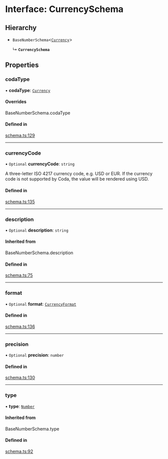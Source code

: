 # Interface: CurrencySchema

## Hierarchy

- `BaseNumberSchema`<[`Currency`](../enums/ValueHintType.md#currency)\>

  ↳ **`CurrencySchema`**

## Properties

### codaType

• **codaType**: [`Currency`](../enums/ValueHintType.md#currency)

#### Overrides

BaseNumberSchema.codaType

#### Defined in

[schema.ts:129](https://github.com/coda/packs-sdk/blob/main/schema.ts#L129)

___

### currencyCode

• `Optional` **currencyCode**: `string`

A three-letter ISO 4217 currency code, e.g. USD or EUR.
If the currency code is not supported by Coda, the value will be rendered using USD.

#### Defined in

[schema.ts:135](https://github.com/coda/packs-sdk/blob/main/schema.ts#L135)

___

### description

• `Optional` **description**: `string`

#### Inherited from

BaseNumberSchema.description

#### Defined in

[schema.ts:75](https://github.com/coda/packs-sdk/blob/main/schema.ts#L75)

___

### format

• `Optional` **format**: [`CurrencyFormat`](../enums/CurrencyFormat.md)

#### Defined in

[schema.ts:136](https://github.com/coda/packs-sdk/blob/main/schema.ts#L136)

___

### precision

• `Optional` **precision**: `number`

#### Defined in

[schema.ts:130](https://github.com/coda/packs-sdk/blob/main/schema.ts#L130)

___

### type

• **type**: [`Number`](../enums/ValueType.md#number)

#### Inherited from

BaseNumberSchema.type

#### Defined in

[schema.ts:92](https://github.com/coda/packs-sdk/blob/main/schema.ts#L92)
